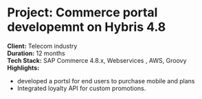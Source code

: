# Project: Commerce portal developemnt on Hybris 4.8
**Client:** Telecom industry  
**Duration:** 12 months  
**Tech Stack:** SAP Commerce 4.8.x, Webservices , AWS, Groovy  
**Highlights:**  
- developed a portsl for end users to purchase mobile and plans 
- Integrated loyalty API for custom promotions.  

